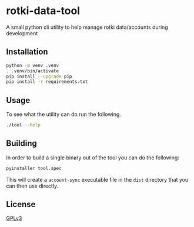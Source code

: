 # rotki-data-tool

A small python cli utility to help manage rotki data/accounts during development
## Installation

```bash
python -m venv .venv
. .venv/bin/activate
pip install --upgrade pip
pip install -r requirements.txt
```

## Usage

To see what the utility can do run the following.

```bash
./tool --help
```

## Building

In order to build a single binary out of the tool you can do the following:

```bash
pyinstaller tool.spec
```

This will create a `account-sync` executable file in the `dist` directory that you can then use directly.

## License
[GPLv3](License.md)